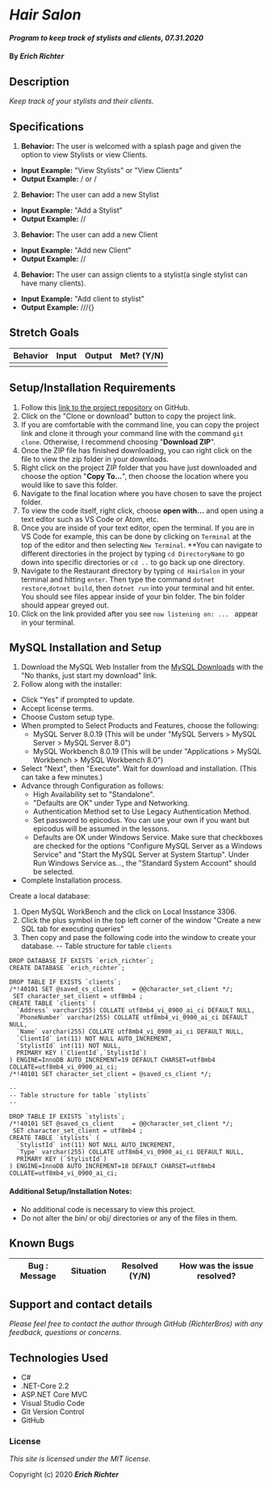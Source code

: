 # _Hair Salon_

#### _Program to keep track of stylists and clients, 07.31.2020_

#### By _**Erich Richter**_


## Description

_Keep track of your stylists and their clients._


## Specifications

1. **Behavior:** The user is welcomed with a splash page and given the option to view Stylists or view Clients.
* **Input Example:** "View Stylists" or "View Clients"
* **Output Example:** / or / 

2. **Behavior:** The user can add a new Stylist
* **Input Example:** "Add a Stylist"
* **Output Example:** //

3. **Behavior:** The user can add a new Client
* **Input Example:** "Add new Client"
* **Output Example:** //

4. **Behavior:** The user can assign clients to a stylist(a single stylist can have many clients).
* **Input Example:** "Add client to stylist"
* **Output Example:** ///{}


## Stretch Goals
| Behavior   |   Input   |  Output |  Met? (Y/N)  |
|----------|:-------------:|------:|-----------:|
|  |  |  |  |


## Setup/Installation Requirements

  1. Follow this [link to the project repository](https://github.com/RichterBros/Eau-Claires-Salon) on GitHub.  
  2. Click on the "Clone or download" button to copy the project link.     
  3. If you are comfortable with the command line, you can copy the project link and clone it through your command line with the command `git clone`. Otherwise, I recommend choosing "**Download ZIP**".     
   4. Once the ZIP file has finished downloading, you can right click on the file to view the zip folder in your downloads.     
  5. Right click on the project ZIP folder that you have just downloaded and choose the option "**Copy To...**", then choose the location where you would like to save this folder.      
  6. Navigate to the final location where you have chosen to save the project folder.      
  7. To view the code itself, right click, choose **open with...** and open using a text editor such as VS Code or Atom, etc.
  8. Once you are inside of your text editor, open the terminal. If you are in VS Code for example, this can be done by clicking on `Terminal` at the top of the editor and then selecting `New Terminal`. **You can navigate to different directories in the project by typing `cd DirectoryName` to go down into specific directories or `cd ..` to go back up one directory. 
  9. Navigate to the Restaurant directory by typing `cd HairSalon` in your terminal and hitting `enter`. Then type the command `dotnet restore`,`dotnet build`, then `dotnet run` into your terminal and hit enter. You should see files appear inside of your bin folder. The bin folder should appear greyed out. 
  10. Click on the link provided after you see `now listening on: ... ` appear in your terminal.

## MySQL Installation and Setup

1. Download the MySQL Web Installer from the [MySQL Downloads](https://dev.mysql.com/downloads/file/?id=484914) with the "No thanks, just start my download" link.
2. Follow along with the installer:
* Click "Yes" if prompted to update.
* Accept license terms.
* Choose Custom setup type.
* When prompted to Select Products and Features, choose the following:
  * MySQL Server 8.0.19 (This will be under "MySQL Servers > MySQL Server > MySQL Server 8.0")
  * MySQL Workbench 8.0.19 (This will be under "Applications > MySQL Workbench > MySQL Workbench 8.0")
* Select "Next", then "Execute". Wait for download and installation. (This can take a few minutes.)
* Advance through Configuration as follows:
  * High Availability set to "Standalone".
  * "Defaults are OK" under Type and Networking.
  * Authentication Method set to Use Legacy Authentication Method.
  * Set password to epicodus. You can use your own if you want but epicodus will be assumed in the lessons.
  * Defaults are OK under Windows Service. Make sure that checkboxes are checked for the options "Configure MySQL Server as a Windows Service" and "Start the MySQL Server at System Startup". Under Run Windows Service as..., the "Standard System Account" should be selected.
* Complete Installation process.

Create a local database:
1. Open MySQL WorkBench and the click on Local Insstance 3306.
2. Click the plus symbol in the top left corner of the window "Create a new SQL tab for executing queries"
3. Then copy and pase the following code into the window to create your database.
-- Table structure for table `clients`
```
DROP DATABASE IF EXISTS `erich_richter`;
CREATE DATABASE `erich_richter`;

DROP TABLE IF EXISTS `clients`;
/*!40101 SET @saved_cs_client     = @@character_set_client */;
 SET character_set_client = utf8mb4 ;
CREATE TABLE `clients` (
  `Address` varchar(255) COLLATE utf8mb4_vi_0900_ai_ci DEFAULT NULL,
  `PhoneNumber` varchar(255) COLLATE utf8mb4_vi_0900_ai_ci DEFAULT NULL,
  `Name` varchar(255) COLLATE utf8mb4_vi_0900_ai_ci DEFAULT NULL,
  `ClientId` int(11) NOT NULL AUTO_INCREMENT,
  `StylistId` int(11) NOT NULL,
  PRIMARY KEY (`ClientId`,`StylistId`)
) ENGINE=InnoDB AUTO_INCREMENT=19 DEFAULT CHARSET=utf8mb4 COLLATE=utf8mb4_vi_0900_ai_ci;
/*!40101 SET character_set_client = @saved_cs_client */;

--
-- Table structure for table `stylists`
--

DROP TABLE IF EXISTS `stylists`;
/*!40101 SET @saved_cs_client     = @@character_set_client */;
 SET character_set_client = utf8mb4 ;
CREATE TABLE `stylists` (
  `StylistId` int(11) NOT NULL AUTO_INCREMENT,
  `Type` varchar(255) COLLATE utf8mb4_vi_0900_ai_ci DEFAULT NULL,
  PRIMARY KEY (`StylistId`)
) ENGINE=InnoDB AUTO_INCREMENT=18 DEFAULT CHARSET=utf8mb4 COLLATE=utf8mb4_vi_0900_ai_ci;
```

#### Additional Setup/Installation Notes:

* No additional code is necessary to view this project.   
* Do not alter the bin/ or obj/ directories or any of the files in them.

## Known Bugs

| Bug : Message |  Situation  | Resolved (Y/N) |  How was the issue resolved?  |
| ------- | ----- | ------ | ------- |



## Support and contact details

_Please feel free to contact the author through GitHub (RichterBros) with any feedback, questions or concerns._


## Technologies Used

* C#
* .NET-Core 2.2
* ASP.NET Core MVC
* Visual Studio Code
* Git Version Control
* GitHub


### License

*This site is licensed under the MIT license.*

Copyright (c) 2020 **_Erich Richter_**